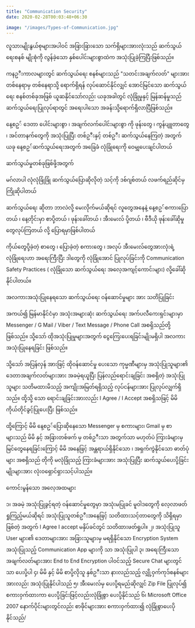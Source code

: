 ```yaml
---
title: "Communication Security"
date: 2020-02-28T00:03:48+06:30

image: "/images/Types-of-Communication.jpg"
---
```

လူသားမျိုးနွယ်စုများအပါဝင် အခြားခြားသော သက်ရှိများအားလုံးသည် ဆက်သွယ်ရေးစနစ် မျိုးစုံကို လွန်ခဲ့သော နှစ်ပေါင်းများစွာထဲက အသုံးပြုခဲ့ကြပြီးဖြစ်သည်။
<!--more-->
 ကနဥ◌ီးကာလများတွင် ဆက်သွယ်‌ရေး စနစ်များသည် "သတင်းအချက်လတ်" များအား တစ်နေရာမှ တစ်နေရာသို့ ရောက်ရှိရန် လုပ်ဆောင်နိုင်လျှင် အောင်မြင်သော ဆက်သွယ်ရေး စနစ်တစ်ခုအဖြစ် ယူဆနိုင်သော်လည်း ယခုအခါတွင် လုံခြုံမှုနှင့် မြန်ဆန်မှုသည် ဆက်သွယ်ရေးပြုလုပ်ရာတွင် အရေးပါသော အခန်းသို့ရောက်ရှိလာပြီဖြစ်သည်။ 


နေ့စဥ◌် ဒေတာ ပေါင်းများစွာ ၊ အချက်လက်ပေါင်းများစွာ ကို ဖုန်းတွေ ၊ ကွန်ပျူတာတွေ ၊ အင်တာနက်တွေကို အသုံးပြုပြီး တစ်ဥ◌ီးနှင့် တစ်ဥ◌ီး ဆက်သွယ်နေကြတဲ့ အတွက် ယခု နေ့စဥ◌်ဆက်သွယ်ရေးအတွက် အခြေခံ လုံခြုံရေးကို ဝေမျှပေးချင်ပါတယ် 

ဆက်သွယ်မှုတစ်ခုဖြစ်ဖို့အတွက် 

မဂ်လာပါ လုံလုံခြုံခြုံ ဆက်သွယ်ပြောဆိုလိုတဲ့ သင့်ကို ဒစ်ဂျစ်တယ် လဖက်ရည်ဆိုင်မှ ကြိုဆိုပါတယ် 

ဆက်သွယ်ရေး ဆိုတာ ဘာလဲလို့ မေးလိုက်မယ်ဆိုရင် လူတွေအနေနဲ့ နေ့စဥ◌်စကားပြောတယ် ၊ နေ့တိုင်းမှာ စာပို့တယ် ၊ ဖုန်းခေါ်တယ် ၊ အီးမေးလ် ပို့တယ် ၊ ဗီဒီယို ဖုန်းခေါ်ဆိုမှုတွေလုပ်ကြတယ် လို့ ပြောရမှာဖြစ်ပါတယ် 

 ကိုယ်တွေပို့ခဲ့တဲ့ စာတွေ ၊ ပြောခဲ့တဲ့ စကားတွေ ၊ အလုပ် အီးမေးလ်တွေအားလုံးရဲ့ လုံခြုံရေးဟာ အရေးကြီးပြီး ဒါတွေကို လုံခြုံအောင် ပြုလုပ်ခြင်းကို  Communication Safety Practices ( လုံခြုံသော ဆက်သွယ်ရေး အလေ့အကျင့်ကောင်းများ) လို့ခေါ်ဆိုနိုင်ပါတယ်။

အလကားအသုံးပြုနေရသော ဆက်သွယ်ရေး ဝန်ဆောင်မှုများ အား သတိပြုခြင်း 

အကယ်၍ မြန်မာနိုင်ငံမှာ အသုံးအများဆုံး ဆက်သွယ်ရေး အက်ပလီကေးရှင်းများမှာ  Messenger / G Mail / Viber / Text Message / Phone Call အစရှိသည်တို့ဖြစ်သည်။ သို့သော် ထိုအသုံးပြုမှုများအတွက် ငွေကြေးပေးရခြင်းမျိုးမရှိပါ အလကား အသုံးပြုနေရခြင်း ဖြစ်သည်။ 

သို့သော် အပြန်လှန် အားဖြင့်  ထိုဝန်ဆောင်မှု ပေးသော ကုမ္မဏီများမှ အသုံးပြုသူများ၏ ဒေတာအချက်လတ်များအား အခမဲ့ရယူပြီး ပြန်လည်ရောင်းချခြင်း အစရှိတဲ့ အသုံးပြုသူများ သတိမထားမိသည့် အကျိုးအမြတ်ရရှိသည့် လုပ်ငန်များအား ပြုလုပ်လျှက်ရှိသည်။ ထို့သို့ သော ရောင်းချခြင်းအားလည်း I Agree / I Accept အစရှိသဖြင့် မိမိ ကိုယ်တိုင်ခွင့်ပြုပေးပြီး ဖြစ်သည်။ 

ထို့ကြောင့် မိမိ နေ့စဥ◌်ပြောဆိုနေသော Messenger မှ စကားများ၊ Gmail မှ စာများသည် မိမိ နှင့် အခြားတစ်ဖက် မှ တစ်ဥ◌ီးသာ အတွက်သာ မဟုတ်ပဲ ကြားခံများမှ မြင်တွေနေရခြင်းကြောင့် မိမိ အနေဖြင့် အန္တရာယ်ရှိနိုင်သော ၊ အရှက်ကွဲနိုင်သော ဓာတ်ပုံများ အစရှိသည် တိုကို မလုံခြုံသည့် ကြားခံများအား အသုံးပြုပြီး ဆက်သွယ်ပေးပို့ခြင်းမျိုးများအား လုံးဝရှောင်ရှားသင့်ပါသည်။ 






ကောင်းမွန်သော အလေ့အထများ 

၁၊ အခမဲ့ အသုံးပြုခွင့်ရတဲ့ ဝန်ဆောင်မှုတွေမှာ အသုံးမပြုခင် မူဝါဒတွေကို လေ့လာဖတ်ရှုကြည့်မယ်ဆိုရင် အသုံးပြုသူတစ်ဥ◌ီးအနေဖြင့် သတိထားသင့်တာတွေကို သိရှိရမှာ ဖြစ်တဲ့ အတွက် I Agree I accept မနှိပ်ခင်တွင် သတိထားဖတ်ရှုပါ။ 
၂၊ အသုံးပြုသူ User များ၏ ဒေတာများအား အခြားသူများမှ မရရှိနိုင်သော Encryption System အသုံးပြုသည့် Communication App များကို သာ အသုံးပြုပါ 
၃၊ အရေးကြီးသော အချက်လတ်များအား End to End Encryption ပါဝင်သည့် Secure Chat များတွင် သာ ပေးပို့ပါ 
၄၊ မိမိ နှင့် မိမိ စာပို့လိုသူ နှစ်ဥ◌ီးသာ နားလည်သည့် လျှို့ဝှက်ကုဒ်စနစ်များအားလည်း အသုံးပြုနိုင်ပါသည် 
၅၊ အီးမေးလ်မှ ပေးပို့ရမည်ဆိုလျှင် Zip File ပြုလုပ်၍ စကားဝှက်ထားကာ ပေးပို့ခြင်းဖြင့်လည်းလုံခြုံစွာ ပေးပို့နိုင်သည်
၆၊ Microsoft Office 2007 နောက်ပိုင်းများတွင်လည်း စာဖိုင်များအား စကားဝှက်ထား၍ လုံခြုံစွာပေးပိုနိုင်သည်/  

